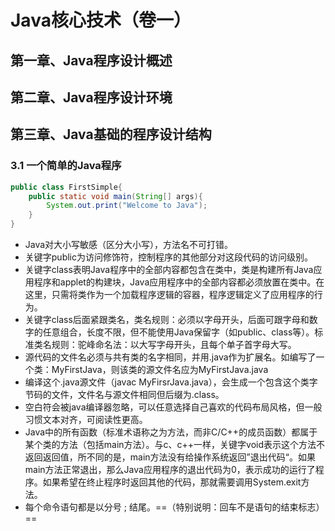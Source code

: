 # Java核心技术（卷一）



## 第一章、Java程序设计概述





## 第二章、Java程序设计环境



## 第三章、Java基础的程序设计结构

### 3.1 一个简单的Java程序

```java
public class FirstSimple{
	public static void main(String[] args){
		System.out.print("Welcome to Java");
	}
}
```

- Java对大小写敏感（区分大小写），方法名不可打错。
- 关键字public为访问修饰符，控制程序的其他部分对这段代码的访问级别。
- 关键字class表明Java程序中的全部内容都包含在类中，类是构建所有Java应用程序和applet的构建块，Java应用程序中的全部内容都必须放置在类中。在这里，只需将类作为一个加载程序逻辑的容器，程序逻辑定义了应用程序的行为。
- 关键字class后面紧跟类名，类名规则：必须以字母开头，后面可跟字母和数字的任意组合，长度不限，但不能使用Java保留字（如public、class等）。标准类名规则：驼峰命名法：以大写字母开头，且每个单子首字母大写。
- 源代码的文件名必须与共有类的名字相同，并用.java作为扩展名。如编写了一个类：MyFirstJava，则该类的源文件名应为MyFirstJava.java
- 编译这个.java源文件（javac MyFirsrJava.java），会生成一个包含这个类字节码的文件，文件名与源文件相同但后缀为.class。
- 空白符会被java编译器忽略，可以任意选择自己喜欢的代码布局风格，但一般习惯文本对齐，可阅读性更高。
- Java中的所有函数（标准术语称之为方法，而非C/C++的成员函数）都属于某个类的方法（包括main方法）。与c、c++一样，关键字void表示这个方法不返回返回值，所不同的是，main方法没有给操作系统返回”退出代码“。如果main方法正常退出，那么Java应用程序的退出代码为0，表示成功的运行了程序。如果希望在终止程序时返回其他的代码，那就需要调用System.exit方法。
- 每个命令语句都是以分号 ; 结尾。==（特别说明：回车不是语句的结束标志）==

